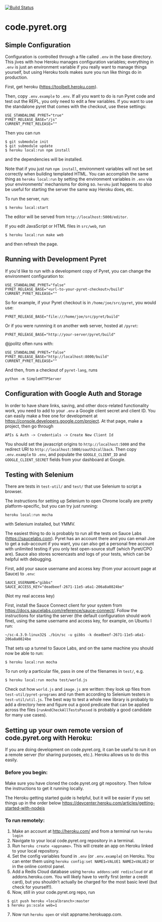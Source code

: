 [![Build Status](https://travis-ci.org/brownplt/code.pyret.org.svg)](https://travis-ci.org/brownplt/code.pyret.org)

# code.pyret.org

## Simple Configuration

Configuration is controlled through a file called `.env` in the base
directory.  This jives with how Heroku manages configuration variables;
everything in `.env` is just an environment variable if you really want to
manage things yourself, but using Heroku tools makes sure you run like things
do in production.

First, get heroku (https://toolbelt.heroku.com).

Then, copy `.env.example` to `.env`.  If all you want to do is run Pyret code
and test out the REPL, you only need to edit a few variables.  If you want to
use the standalone pyret that comes with the checkout, use these settings:

```
USE_STANDALONE_PYRET="true"
PYRET_RELEASE_BASE="/js"
CURRENT_PYRET_RELEASE=""
```

Then you can run

```
$ git submodule init
$ git submodule update
$ heroku local:run npm install
```

and the dependencies will be installed.

Note that if you just run `npm install`, environment variables will not be set
correctly when building templated HTML.  You can accomplish the same thing as
`heroku local:run` by setting the environment variables in `.env` via your
environments' mechanisms for doing so.  `heroku` just happens to also be
useful for starting the server the same way Heroku does, etc.

To run the server, run:

```
$ heroku local:start
```

The editor will be served from `http://localhost:5000/editor`.

If you edit JavaScript or HTML files in `src/web`, run

```
$ heroku local:run make web
```

and then refresh the page.

## Running with Development Pyret

If you'd like to run with a development copy of Pyret, you can change the
environment configuration to:

```
USE_STANDALONE_PYRET="false"
PYRET_RELEASE_BASE="<url-to-your-pyret-checkout>/build"
CURRENT_PYRET_RELEASE=""
```

So for example, if your Pyret checkout is in `/home/joe/src/pyret`, you would
use:

```
PYRET_RELEASE_BASE="file:///home/joe/src/pyret/build"
```

Or if you were runnning it on another web server, hosted at `/pyret`:

```
PYRET_RELEASE_BASE="http://your-server/pyret/build"
```

@jpolitz often runs with:

```
USE_STANDALONE_PYRET="false"
PYRET_RELEASE_BASE="http://localhost:8000/build"
CURRENT_PYRET_RELEASE=""
```

And then, from a checkout of `pyret-lang`, runs

```
python -m SimpleHTTPServer
```



## Configuration with Google Auth and Storage


In order to have share links, saving, and other docs-related functionality
work, you need to add to your `.env` a Google client secret and client ID.
You can easily make a free one for development at
https://console.developers.google.com/project.  At that page, make a project,
then go through

    APIs & Auth -> Credentials -> Create New Client Id

You should set the javascript origins to `http://localhost:5000` and the
redirect URI to `http://localhost:5000/oauth2callback`.  Then copy
`.env.example` to `.env`, and populate the `GOOGLE_CLIENT_ID` and
`GOOGLE_CLIENT_SECRET` fields from your dashboard at Google.

## Testing with Selenium

There are tests in `test-util/` and `test/` that use Selenium to script a
browser.

The instructions for setting up Selenium to open Chrome locally are pretty
platform-specific, but you can try just running:

```
heroku local:run mocha
```

with Selenium installed, but YMMV.

The easiest thing to do is probably to run all the tests on Sauce Labs
(https://saucelabs.com).  Pyret has an account there and you can email Joe to
get a sub-account if you want, you can also get a personal free account with
unlimited testing if you only test open-source stuff (which Pyret/CPO are).
Sauce also stores screencasts and logs of your tests, which can be helpful
with debugging.

First, add your sauce username and access key (from your account page at
Sauce) to `.env`:

```
SAUCE_USERNAME="gibbs"
SAUCE_ACCESS_KEY="deadbeef-2671-11e5-a6a1-206a8a0824be"
```

(Not my real access key)

First, install the Sauce Connect client for your system from
https://docs.saucelabs.com/reference/sauce-connect/.  Follow the instructions
for starting the server (the default configuration should work fine), using
the same username and access key, for example, on Ubuntu I run:

```
~/sc-4.3.9-linux32$ ./bin/sc -u gibbs -k deadbeef-2671-11e5-a6a1-206a8a0824be
```

That sets up a tunnel to Sauce Labs, and on the same machine you should now be
able to run:

```
$ heroku local:run mocha
```

To run only a particular file, pass in one of the filenames in `test/`, e.g.

```
$ heroku local:run mocha test/world.js
```

Check out how `world.js` and `image.js` are written: they look up files from
`test-util/pyret-programs` and run them according to Selenium testers in
`test-util/util.js`.  The best way to test a whole new library is probably to
add a directory here and figure out a good predicate that can be applied
across the files (`runAndCheckAllTestsPassed` is probably a good candidate for
many use cases).

## Setting up your own remote version of code.pyret.org with Heroku:

If you are doing development on code.pyret.org, it can be useful to run it on a remote server (for sharing purposes, etc.). Heroku allows us to do this easily.

### Before you begin:

Make sure you have cloned the code.pyret.org git repository. Then follow the instructions to get it running locally.

The Heroku getting started guide is helpful, but it will be easier if you set things up in the order below
https://devcenter.heroku.com/articles/getting-started-with-nodejs

### To run remotely:
1. Make an account at http://heroku.com/ and from a terminal run `heroku login`
2. Navigate to your local code.pyret.org repository in a terminal.
3.	Run `heroku create <appname>`. This will create an app on Heroku linked to your local repository.
4.	Set the config variables found in `.env` (or `.env.example`) on Heroku. You can enter them using `heroku config:set NAME1=VALUE1 NAME2=VALUE2` or in the online control panel.
5.	Add a Redis Cloud database using `heroku addons:add rediscloud` or at addons.heroku.com. You will likely have to verify first (enter a credit card), but you shouldn’t actually be charged for the most basic level (but check for yourself!).
6.	Now, still in your code.pyret.org repo, run
```
 $ git push heroku <localbranch>:master
 $ heroku ps:scale web=1
```
7.	Now run `heroku open` or visit appname.herokuapp.com.

